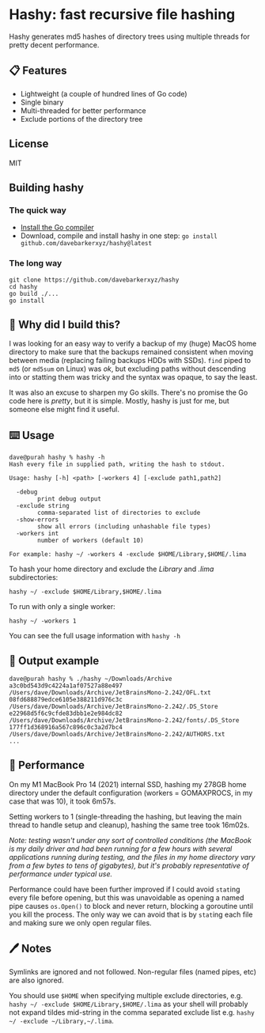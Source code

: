 # Hashy: fast recursive file hashing

Hashy generates md5 hashes of directory trees using multiple threads for pretty decent performance.

## 📋 Features

- Lightweight (a couple of hundred lines of Go code)
- Single binary
- Multi-threaded for better performance
- Exclude portions of the directory tree

## License

MIT

## Building hashy

### The quick way 

- [Install the Go compiler](https://go.dev/doc/install)
- Download, compile and install hashy in one step: `go install github.com/davebarkerxyz/hashy@latest`


### The long way

```
git clone https://github.com/davebarkerxyz/hashy
cd hashy
go build ./...
go install
```

## 🧐 Why did I build this?

I was looking for an easy way to verify a backup of my (huge) MacOS home directory to make sure that the backups remained consistent when moving between media (replacing failing backups HDDs with SSDs). `find` piped to `md5` (or `md5sum` on Linux) was *ok*, but excluding paths without descending into or statting them was tricky and the syntax was opaque, to say the least.

It was also an excuse to sharpen my Go skills. There's no promise the Go code here is *pretty*, but it is simple. Mostly, hashy is just for me, but someone else might find it useful.

## ⌨️ Usage

```
dave@purah hashy % hashy -h
Hash every file in supplied path, writing the hash to stdout.

Usage: hashy [-h] <path> [-workers 4] [-exclude path1,path2]

  -debug
        print debug output
  -exclude string
        comma-separated list of directories to exclude
  -show-errors
        show all errors (including unhashable file types)
  -workers int
        number of workers (default 10)

For example: hashy ~/ -workers 4 -exclude $HOME/Library,$HOME/.lima
```

To hash your home directory and exclude the *Library* and *.lima* subdirectories:

```
hashy ~/ -exclude $HOME/Library,$HOME/.lima
```

To run with only a single worker:

```
hashy ~/ -workers 1
```

You can see the full usage information with `hashy -h`

## 📖 Output example

```
dave@purah hashy % ./hashy ~/Downloads/Archive
a3c0bd543d9c4224a1af07527a88e497 /Users/dave/Downloads/Archive/JetBrainsMono-2.242/OFL.txt
08fd688879edce6105e388211d976c3c /Users/dave/Downloads/Archive/JetBrainsMono-2.242/.DS_Store
e22968d5f6c9cfde83dbb1e2e984dc82 /Users/dave/Downloads/Archive/JetBrainsMono-2.242/fonts/.DS_Store
177ff1d368916a567c896c0c3a2d7bc4 /Users/dave/Downloads/Archive/JetBrainsMono-2.242/AUTHORS.txt
...
```

## 🐆 Performance

On my M1 MacBook Pro 14 (2021) internal SSD, hashing my 278GB home directory under the default configuration (workers = GOMAXPROCS, in my case that was 10), it took 6m57s.

Setting workers to 1 (single-threading the hashing, but leaving the main thread to handle setup and cleanup), hashing the same tree took 16m02s.

*Note: testing wasn't under any sort of controlled conditions (the MacBook is my daily driver and had been running for a few hours with several applications running during testing, and the files in my home directory vary from a few bytes to tens of gigabytes), but it's probably representative of performance under typical use.*

Performance could have been further improved if I could avoid `stat`ing every file before opening, but this was unavoidable as opening a named pipe causes `os.Open()` to block and never return, blocking a goroutine until you kill the process. The only way we can avoid that is by `stat`ing each file and making sure we only open regular files.

## 🖊️ Notes

Symlinks are ignored and not followed. Non-regular files (named pipes, etc) are also ignored.

You should use `$HOME` when specifying multiple exclude directories, e.g. `hashy ~/ -exclude $HOME/Library,$HOME/.lima` as your shell will probably not expand tildes mid-string in the comma separated exclude list e.g. `hashy ~/ -exclude ~/Library,~/.lima`.
